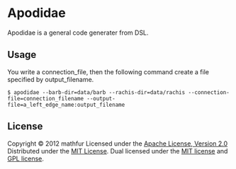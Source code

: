 Apodidae
========
Apodidae is a general code generater from DSL.
 
Usage
------
You write a connection_file, then the following command create a file specified by output_filename.
```
$ apodidae --barb-dir=data/barb --rachis-dir=data/rachis --connection-file=connection_filename --output-file=a_left_edge_name:output_filename
```


License
----------
Copyright &copy; 2012 mathfur
Licensed under the [Apache License,  Version 2.0][Apache]
Distributed under the [MIT License][mit].
Dual licensed under the [MIT license][MIT] and [GPL license][GPL].
 
[Apache]: http://www.apache.org/licenses/LICENSE-2.0
[MIT]: http://www.opensource.org/licenses/mit-license.php

[GPL]: http://www.gnu.org/licenses/gpl.html

